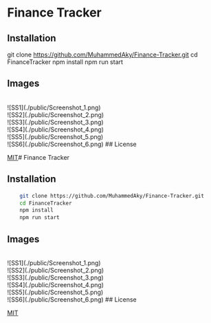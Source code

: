 # Finance Tracker

## Installation
git clone https://github.com/MuhammedAky/Finance-Tracker.git
cd FinanceTracker
npm install
npm run start


## Images
<br />
![SS1](./public/Screenshot_1.png)
<br />
![SS2](./public/Screenshot_2.png)
<br />
![SS3](./public/Screenshot_3.png)
<br />
![SS4](./public/Screenshot_4.png)
<br />
![SS5](./public/Screenshot_5.png)
<br />
![SS6](./public/Screenshot_6.png)
## License

[MIT](https://choosealicense.com/licenses/mit/)# Finance Tracker

## Installation
```bash 
    git clone https://github.com/MuhammedAky/Finance-Tracker.git
    cd FinanceTracker
    npm install
    npm run start
```


## Images
<br />
![SS1](./public/Screenshot_1.png)
<br />
![SS2](./public/Screenshot_2.png)
<br />
![SS3](./public/Screenshot_3.png)
<br />
![SS4](./public/Screenshot_4.png)
<br />
![SS5](./public/Screenshot_5.png)
<br />
![SS6](./public/Screenshot_6.png)
## License

[MIT](https://choosealicense.com/licenses/mit/)